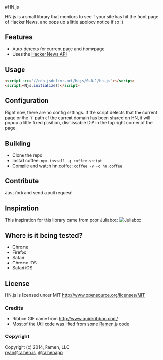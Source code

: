 #HN.js

HN.js is a small library that monitors to see if your site has hit the front
page of Hacker News, and pops up a little apology notice if so :)

## Features

* Auto-detects for current page and homepage
* Uses the [Hacker News API](http://api.ihackernews.com/)

## Usage

```html
<script src="//cdn.jsdelivr.net/hnjs/0.0.1/hn.js"></script>
<script>HNjs.initialize()</script>
```

## Configuration

Right now, there are no config settings. If the script detects that the current page
or the '/' path of the current domain has been shared on HN, it will popup a little fixed
position, dismissable DIV in the top right corner of the page.


## Building

* Clone the repo
* Install coffee: `npm install -g coffee-script`
* Compile and watch hn.coffee: `coffee -w -c hn.coffee`

## Contribute

Just fork and send a pull request!


## Inspiration

This inspiration for this library came from poor Juliabox:
![Juliabox](https://dl.dropboxusercontent.com/spa/c8k9520tqhih2dg/yuvo-cja.png)

## Where is it being tested?

* Chrome
* Firefox
* Safari
* Chrome iOS
* Safari iOS

## License

HN.js is licensed under MIT http://www.opensource.org/licenses/MIT

### Credits

* Ribbon GIF came from http://www.quickribbon.com/
* Most of the Util code was lifted from some [Ramen.js](https://ramen.is) code

### Copyright

Copyright (c) 2014, Ramen, LLC  
<ryan@ramen.is>, [@ramenapp](http://twitter.com/ramenapp)

